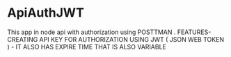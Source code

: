 # ApiAuthJWT
This app in node api with authorization using POSTTMAN .
FEATURES-  CREATING API KEY FOR AUTHORIZATION  USING JWT ( JSON WEB TOKEN )
        -  IT ALSO HAS EXPIRE TIME THAT IS ALSO VARIABLE
